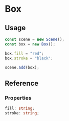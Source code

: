 # Box

## Usage

```typescript
const scene = new Scene();
const box = new Box();

box.fill = "red";
box.stroke = "black";

scene.add(box);
```

## Reference

### Properties

```typescript
fill: string;
stroke: string;
```
